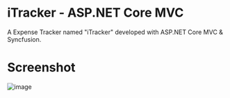 # iTracker - ASP.NET Core MVC
A Expense Tracker named "iTracker" developed with ASP.NET Core MVC &amp; Syncfusion.
# Screenshot
![image](https://github.com/K35P/iTracker---ASP.NET-Core-MVC/assets/94161905/63db9326-d348-41e3-9196-8a8fd0f91352)


